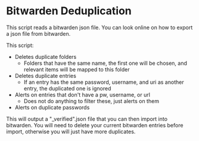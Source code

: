 # Bitwarden Deduplication

This script reads a bitwarden json file. You can look online on how to export a json file from bitwarden.

This script:
- Deletes duplicate folders
  - Folders that have the same name, the first one will be chosen, and relevant items will be mapped to this folder
- Deletes duplicate entries
  - If an entry has the same password, username, and uri as another entry, the duplicated one is ignored
- Alerts on entries that don't have a pw, username, or url
  - Does not do anything to filter these, just alerts on them
- Alerts on duplicate passwords

This will output a "_verified".json file that you can then import into bitwarden. You will need to delete your current
bitwarden entries before import, otherwise you will just have more duplicates.
